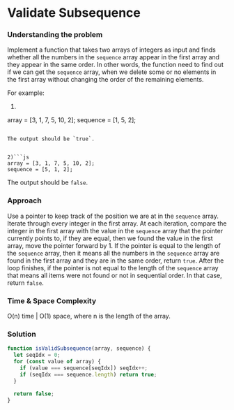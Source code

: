# Validate Subsequence

### Understanding the problem

Implement a function that takes two arrays of integers as input and finds whether all the numbers in the `sequence` array appear in the first array and they appear in the same order. In other words, the function need to find out if we can get the `sequence` array, when we delete some or no elements in the first array without changing the order of the remaining elements.

For example:

1) ```js
array = [3, 1, 7, 5, 10, 2];
sequence = [1, 5, 2];
```

The output should be `true`.


2)```js
array = [3, 1, 7, 5, 10, 2];
sequence = [5, 1, 2];
```

The output should be `false`.



### Approach

Use a pointer to keep track of the position we are at in the `sequence` array. Iterate through every integer in the first array. At each iteration, compare the integer in the first array with the value in the `sequence` array that the pointer currently points to, if they are equal, then we found the value in the first array, move the pointer forward by 1. If the pointer is equal to the length of the `sequence` array, then it means all the numbers in the `sequence` array are found in the first array and they are in the same order, return `true`. After the loop finishes, if the pointer is not equal to the length of the `sequence` array that means all items were not found or not in sequential order. In that case, return `false`.

### Time & Space Complexity

O(n) time | O(1) space, where n is the length of the array.

### Solution

```js
function isValidSubsequence(array, sequence) {
  let seqIdx = 0;
  for (const value of array) {
    if (value === sequence[seqIdx]) seqIdx++;
    if (seqIdx === sequence.length) return true;
  }

  return false;
}
```
